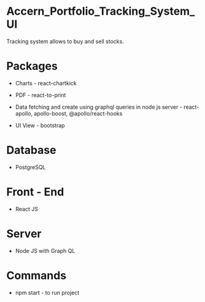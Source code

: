 # Accern_Portfolio_Tracking_System_UI

Tracking system allows to buy and sell stocks.

# Packages

- Charts - react-chartkick

- PDF - react-to-print

- Data fetching and create using graphql queries in node js server - react-apollo, apollo-boost, @apollo/react-hooks

- UI View - bootstrap

# Database

- PostgreSQL

# Front - End

- React JS

# Server

- Node JS with Graph QL 

# Commands

- npm start - to run project

 
